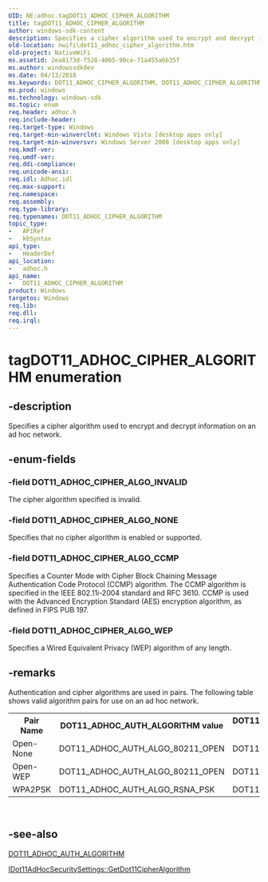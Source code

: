 ```yaml
---
UID: NE:adhoc.tagDOT11_ADHOC_CIPHER_ALGORITHM
title: tagDOT11_ADHOC_CIPHER_ALGORITHM
author: windows-sdk-content
description: Specifies a cipher algorithm used to encrypt and decrypt information on an ad hoc network.
old-location: nwifi\dot11_adhoc_cipher_algorithm.htm
old-project: NativeWiFi
ms.assetid: 2ea8173d-f528-4065-90ce-71a455a6b35f
ms.author: windowssdkdev
ms.date: 04/13/2018
ms.keywords: DOT11_ADHOC_CIPHER_ALGORITHM, DOT11_ADHOC_CIPHER_ALGORITHM enumeration [NativeWIFI], DOT11_ADHOC_CIPHER_ALGO_CCMP, DOT11_ADHOC_CIPHER_ALGO_INVALID, DOT11_ADHOC_CIPHER_ALGO_NONE, DOT11_ADHOC_CIPHER_ALGO_WEP, adhoc/DOT11_ADHOC_CIPHER_ALGORITHM, adhoc/DOT11_ADHOC_CIPHER_ALGO_CCMP, adhoc/DOT11_ADHOC_CIPHER_ALGO_INVALID, adhoc/DOT11_ADHOC_CIPHER_ALGO_NONE, adhoc/DOT11_ADHOC_CIPHER_ALGO_WEP, nwifi.dot11_adhoc_cipher_algorithm, tagDOT11_ADHOC_CIPHER_ALGORITHM
ms.prod: windows
ms.technology: windows-sdk
ms.topic: enum
req.header: adhoc.h
req.include-header: 
req.target-type: Windows
req.target-min-winverclnt: Windows Vista [desktop apps only]
req.target-min-winversvr: Windows Server 2008 [desktop apps only]
req.kmdf-ver: 
req.umdf-ver: 
req.ddi-compliance: 
req.unicode-ansi: 
req.idl: Adhoc.idl
req.max-support: 
req.namespace: 
req.assembly: 
req.type-library: 
req.typenames: DOT11_ADHOC_CIPHER_ALGORITHM
topic_type:
-	APIRef
-	kbSyntax
api_type:
-	HeaderDef
api_location:
-	adhoc.h
api_name:
-	DOT11_ADHOC_CIPHER_ALGORITHM
product: Windows
targetos: Windows
req.lib: 
req.dll: 
req.irql: 
---
```


# tagDOT11_ADHOC_CIPHER_ALGORITHM enumeration


## -description


Specifies a cipher algorithm used to encrypt and decrypt information on an ad hoc network.


## -enum-fields




### -field DOT11_ADHOC_CIPHER_ALGO_INVALID

The cipher algorithm specified is invalid. 


### -field DOT11_ADHOC_CIPHER_ALGO_NONE

Specifies that no cipher algorithm is enabled or supported.


### -field DOT11_ADHOC_CIPHER_ALGO_CCMP

Specifies a Counter Mode with Cipher Block Chaining Message Authentication Code Protocol (CCMP) algorithm. The CCMP algorithm is specified in the IEEE 802.11i-2004 standard and RFC 3610. CCMP is used with the Advanced Encryption Standard (AES) encryption algorithm, as defined in FIPS PUB 197.


### -field DOT11_ADHOC_CIPHER_ALGO_WEP

Specifies a Wired Equivalent Privacy (WEP) algorithm of any length.


## -remarks



Authentication and cipher algorithms are used in pairs. The following table shows valid algorithm pairs for use on an ad hoc network.

<table>
<tr>
<th>Pair Name</th>
<th>DOT11_ADHOC_AUTH_ALGORITHM value</th>
<th>DOT11_ADHOC_CIPHER_ALGORITHM value</th>
</tr>
<tr>
<td>Open-None</td>
<td>DOT11_ADHOC_AUTH_ALGO_80211_OPEN</td>
<td>DOT11_ADHOC_CIPHER_ALGO_NONE</td>
</tr>
<tr>
<td>Open-WEP</td>
<td>DOT11_ADHOC_AUTH_ALGO_80211_OPEN</td>
<td>DOT11_ADHOC_CIPHER_ALGO_WEP</td>
</tr>
<tr>
<td>WPA2PSK</td>
<td>DOT11_ADHOC_AUTH_ALGO_RSNA_PSK</td>
<td>DOT11_ADHOC_CIPHER_ALGO_CCMP</td>
</tr>
</table>
 




## -see-also




<a href="https://msdn.microsoft.com/6e28fb8f-a429-4b6c-a057-737bbadb0a95">DOT11_ADHOC_AUTH_ALGORITHM</a>



<a href="https://msdn.microsoft.com/46bf39e3-351f-41c2-8f68-886fce8a83bd">IDot11AdHocSecuritySettings::GetDot11CipherAlgorithm</a>
 

 

